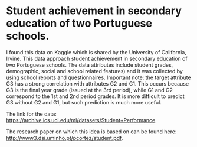 # Student achievement in secondary education of two Portuguese schools.
I found this data on Kaggle which is shared by the University of California, Irvine. This data approach student achievement in secondary education of two Portuguese schools. The data attributes include student grades, demographic, social and school related features) and it was collected by using school reports and questionnaires. Important note: the target attribute G3 has a strong correlation with attributes G2 and G1. This occurs because G3 is the final year grade (issued at the 3rd period), while G1 and G2 correspond to the 1st and 2nd period grades. It is more difficult to predict G3 without G2 and G1, but such prediction is much more useful.

The link for the data: https://archive.ics.uci.edu/ml/datasets/Student+Performance.

The research paper on which this idea is based on can be found here: http://www3.dsi.uminho.pt/pcortez/student.pdf.

